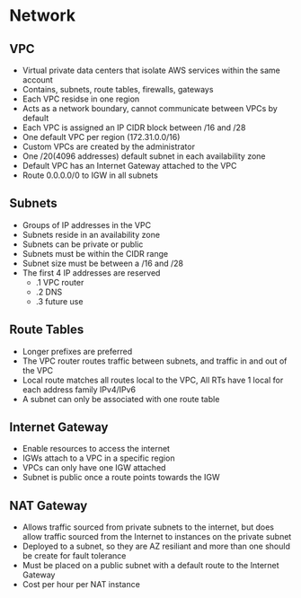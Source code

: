 # Network

## VPC
* Virtual private data centers that isolate AWS services within the same account
* Contains, subnets, route tables, firewalls, gateways
* Each VPC residse in one region
* Acts as a network boundary, cannot communicate between VPCs by default
* Each VPC is assigned an IP CIDR block between /16 and /28
* One default VPC per region (172.31.0.0/16)
* Custom VPCs are created by the administrator
* One /20(4096 addresses) default subnet in each availability zone
* Default VPC has an Internet Gateway attached to the VPC
* Route 0.0.0.0/0 to IGW in all subnets

## Subnets
* Groups of IP addresses in the VPC
* Subnets reside in an availability zone
* Subnets can be private or public 
* Subnets must be within the CIDR range
* Subnet size must be between a /16 and /28
* The first 4 IP addresses are reserved
  * .1 VPC router
  * .2 DNS
  * .3 future use

## Route Tables
* Longer prefixes are preferred
* The VPC router routes traffic between subnets, and traffic in and out of the VPC
* Local route matches all routes local to the VPC, All RTs have 1 local for each address family IPv4/IPv6
* A subnet can only be associated with one route table

## Internet Gateway
* Enable resources to access the internet
* IGWs attach to a VPC in a specific region
* VPCs can only have one IGW attached
* Subnet is public once a route points towards the IGW

## NAT Gateway
* Allows traffic sourced from private subnets to the internet, but does allow traffic sourced from the Internet to instances on the private subnet
* Deployed to a subnet, so they are AZ resiliant and more than one should be create for fault tolerance
* Must be placed on a public subnet with a default route to the Internet Gateway
* Cost per hour per NAT instance

 

